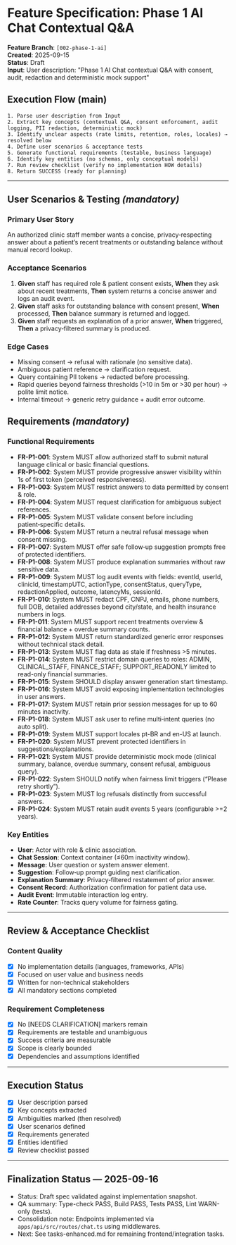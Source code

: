 # Feature Specification: Phase 1 AI Chat Contextual Q&A

**Feature Branch**: `[002-phase-1-ai]`  
**Created**: 2025-09-15  
**Status**: Draft  
**Input**: User description: "Phase 1 AI Chat contextual Q&A with consent, audit, redaction and deterministic mock support"

## Execution Flow (main)
```
1. Parse user description from Input
2. Extract key concepts (contextual Q&A, consent enforcement, audit logging, PII redaction, deterministic mock)
3. Identify unclear aspects (rate limits, retention, roles, locales) → resolved below
4. Define user scenarios & acceptance tests
5. Generate functional requirements (testable, business language)
6. Identify key entities (no schemas, only conceptual models)
7. Run review checklist (verify no implementation HOW details)
8. Return SUCCESS (ready for planning)
```

---

## User Scenarios & Testing *(mandatory)*

### Primary User Story
An authorized clinic staff member wants a concise, privacy‑respecting answer about a patient’s recent treatments or outstanding balance without manual record lookup.

### Acceptance Scenarios
1. **Given** staff has required role & patient consent exists, **When** they ask about recent treatments, **Then** system returns a concise answer and logs an audit event.
2. **Given** staff asks for outstanding balance with consent present, **When** processed, **Then** balance summary is returned and logged.
3. **Given** staff requests an explanation of a prior answer, **When** triggered, **Then** a privacy‑filtered summary is produced.

### Edge Cases
- Missing consent → refusal with rationale (no sensitive data).
- Ambiguous patient reference → clarification request.
- Query containing PII tokens → redacted before processing.
- Rapid queries beyond fairness thresholds (>10 in 5m or >30 per hour) → polite limit notice.
- Internal timeout → generic retry guidance + audit error outcome.

## Requirements *(mandatory)*

### Functional Requirements
- **FR-P1-001**: System MUST allow authorized staff to submit natural language clinical or basic financial questions.
- **FR-P1-002**: System MUST provide progressive answer visibility within 1s of first token (perceived responsiveness).
- **FR-P1-003**: System MUST restrict answers to data permitted by consent & role.
- **FR-P1-004**: System MUST request clarification for ambiguous subject references.
- **FR-P1-005**: System MUST validate consent before including patient‑specific details.
- **FR-P1-006**: System MUST return a neutral refusal message when consent missing.
- **FR-P1-007**: System MUST offer safe follow‑up suggestion prompts free of protected identifiers.
- **FR-P1-008**: System MUST produce explanation summaries without raw sensitive data.
- **FR-P1-009**: System MUST log audit events with fields: eventId, userId, clinicId, timestampUTC, actionType, consentStatus, queryType, redactionApplied, outcome, latencyMs, sessionId.
- **FR-P1-010**: System MUST redact CPF, CNPJ, emails, phone numbers, full DOB, detailed addresses beyond city/state, and health insurance numbers in logs.
- **FR-P1-011**: System MUST support recent treatments overview & financial balance + overdue summary counts.
- **FR-P1-012**: System MUST return standardized generic error responses without technical stack detail.
- **FR-P1-013**: System MUST flag data as stale if freshness >5 minutes.
- **FR-P1-014**: System MUST restrict domain queries to roles: ADMIN, CLINICAL_STAFF, FINANCE_STAFF; SUPPORT_READONLY limited to read-only financial summaries.
- **FR-P1-015**: System SHOULD display answer generation start timestamp.
- **FR-P1-016**: System MUST avoid exposing implementation technologies in user answers.
- **FR-P1-017**: System MUST retain prior session messages for up to 60 minutes inactivity.
- **FR-P1-018**: System MUST ask user to refine multi‑intent queries (no auto split).
- **FR-P1-019**: System MUST support locales pt-BR and en-US at launch.
- **FR-P1-020**: System MUST prevent protected identifiers in suggestions/explanations.
- **FR-P1-021**: System MUST provide deterministic mock mode (clinical summary, balance, overdue summary, consent refusal, ambiguous query).
- **FR-P1-022**: System SHOULD notify when fairness limit triggers (“Please retry shortly”).
- **FR-P1-023**: System MUST log refusals distinctly from successful answers.
- **FR-P1-024**: System MUST retain audit events 5 years (configurable >=2 years).

### Key Entities
- **User**: Actor with role & clinic association.
- **Chat Session**: Context container (≤60m inactivity window).
- **Message**: User question or system answer element.
- **Suggestion**: Follow‑up prompt guiding next clarification.
- **Explanation Summary**: Privacy‑filtered restatement of prior answer.
- **Consent Record**: Authorization confirmation for patient data use.
- **Audit Event**: Immutable interaction log entry.
- **Rate Counter**: Tracks query volume for fairness gating.

---

## Review & Acceptance Checklist
### Content Quality
- [x] No implementation details (languages, frameworks, APIs)
- [x] Focused on user value and business needs
- [x] Written for non-technical stakeholders
- [x] All mandatory sections completed

### Requirement Completeness
- [x] No [NEEDS CLARIFICATION] markers remain
- [x] Requirements are testable and unambiguous  
- [x] Success criteria are measurable
- [x] Scope is clearly bounded
- [x] Dependencies and assumptions identified

---

## Execution Status
- [x] User description parsed
- [x] Key concepts extracted
- [x] Ambiguities marked (then resolved)
- [x] User scenarios defined
- [x] Requirements generated
- [x] Entities identified
- [x] Review checklist passed

---


## Finalization Status — 2025-09-16
- Status: Draft spec validated against implementation snapshot.
- QA summary: Type-check PASS, Build PASS, Tests PASS, Lint WARN-only (tests).
- Consolidation note: Endpoints implemented via `apps/api/src/routes/chat.ts` using middlewares.
- Next: See tasks-enhanced.md for remaining frontend/integration tasks.
